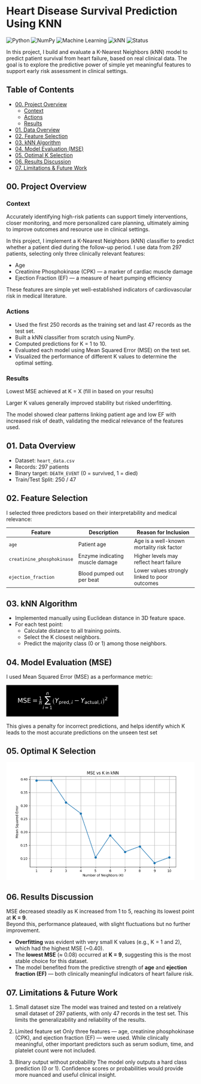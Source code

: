 # **Heart Disease Survival Prediction Using KNN**

![Python](https://img.shields.io/badge/Python-3.10-blue?logo=python)
![NumPy](https://img.shields.io/badge/Library-NumPy-informational)
![Machine Learning](https://img.shields.io/badge/Topic-Machine%20Learning-yellowgreen)
![kNN](https://img.shields.io/badge/Algorithm-kNN-red)
![Status](https://img.shields.io/badge/Status-Completed-brightgreen)

In this project, I build and evaluate a K-Nearest Neighbors (kNN) model to predict patient survival from heart failure, based on real clinical data. The goal is to explore the predictive power of simple yet meaningful features to support early risk assessment in clinical settings.

## Table of Contents
- [00. Project Overview](#00-project-overview)
  - [Context](#context)
  - [Actions](#actions)
  - [Results](#results)
- [01. Data Overview](#01-data-overview)
- [02. Feature Selection](#02-feature-selection)
- [03. kNN Algorithm](#03-knn-algorithm)
- [04. Model Evaluation (MSE)](#04-model-evaluation-mse)
- [05. Optimal K Selection](#05-optimal-k-selection)
- [06. Results Discussion](#06-results-discussion)
- [07. Limitations & Future Work](#07-limitations--future-work)


## **00. Project Overview**
### Context 
Accurately identifying high-risk patients can support timely interventions, closer monitoring, and more personalized care planning, ultimately aiming to improve outcomes and resource use in clinical settings.

In this project, I implement a K-Nearest Neighbors (kNN) classifier to predict whether a patient died during the follow-up period. I use data from 297 patients, selecting only three clinically relevant features:

- Age
- Creatinine Phosphokinase (CPK) — a marker of cardiac muscle damage
- Ejection Fraction (EF) — a measure of heart pumping efficiency

These features are simple yet well-established indicators of cardiovascular risk in medical literature.

### Actions
- Used the first 250 records as the training set and last 47 records as the test set.
- Built a kNN classifier from scratch using NumPy.
- Computed predictions for K = 1 to 10.
- Evaluated each model using Mean Squared Error (MSE) on the test set.
- Visualized the performance of different K values to determine the optimal setting.

### Results
Lowest MSE achieved at K = X (fill in based on your results)

Larger K values generally improved stability but risked underfitting.

The model showed clear patterns linking patient age and low EF with increased risk of death, validating the medical relevance of the features used.


## **01. Data Overview**
- Dataset: `heart_data.csv`
- Records: 297 patients
- Binary target: `DEATH_EVENT` (0 = survived, 1 = died)
- Train/Test Split: 250 / 47

## **02. Feature Selection**

I selected three predictors based on their interpretability and medical relevance:

| Feature                    | Description                     | Reason for Inclusion                                |
|----------------------------|----------------------------------|-----------------------------------------------------|
| `age`                      | Patient age                     | Age is a well-known mortality risk factor           |
| `creatinine_phosphokinase`| Enzyme indicating muscle damage | Higher levels may reflect heart failure             |
| `ejection_fraction`       | Blood pumped out per beat       | Lower values strongly linked to poor outcomes       |


## **03. kNN Algorithm**
- Implemented manually using Euclidean distance in 3D feature space.
- For each test point:
  - Calculate distance to all training points.
  - Select the K closest neighbors.
  - Predict the majority class (0 or 1) among those neighbors.

## **04. Model Evaluation (MSE)**
I used Mean Squared Error (MSE) as a performance metric:

<img src="./images/mse_formula_black_bg.png" width="300"/>

This gives a penalty for incorrect predictions, and helps identify which K leads to the most accurate predictions on the unseen test set

## **05. Optimal K Selection**

![Figure 1](./images/Figure_1.png)

## **06. Results Discussion**

MSE decreased steadily as K increased from 1 to 5, reaching its lowest point at **K = 9**.  
Beyond this, performance plateaued, with slight fluctuations but no further improvement.

- **Overfitting** was evident with very small K values (e.g., K = 1 and 2), which had the highest MSE (~0.40).
- The **lowest MSE** (≈ 0.08) occurred at **K = 9**, suggesting this is the most stable choice for this dataset.
- The model benefited from the predictive strength of **age** and **ejection fraction (EF)** — both clinically meaningful indicators of heart failure risk.

## **07. Limitations & Future Work**
1. Small dataset size
The model was trained and tested on a relatively small dataset of 297 patients, with only 47 records in the test set. This limits the generalizability and reliability of the results.

2. Limited feature set
Only three features — age, creatinine phosphokinase (CPK), and ejection fraction (EF) — were used. While clinically meaningful, other important predictors such as serum sodium, time, and platelet count were not included.

3. Binary output without probability
The model only outputs a hard class prediction (0 or 1). Confidence scores or probabilities would provide more nuanced and useful clinical insight.



